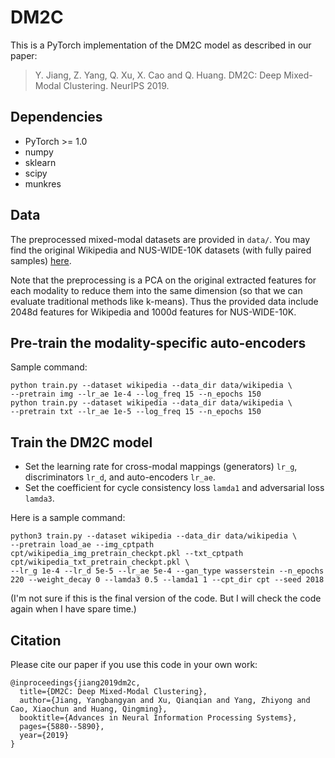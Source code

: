 # DM2C
This is a PyTorch implementation of the DM2C model as described in our paper:

>Y. Jiang, Z. Yang, Q. Xu, X. Cao and Q. Huang. DM2C: Deep Mixed-Modal Clustering. NeurIPS 2019.

## Dependencies
- PyTorch >= 1.0
- numpy
- sklearn
- scipy
- munkres

## Data
The preprocessed mixed-modal datasets are provided in `data/`. You may find the original Wikipedia and NUS-WIDE-10K datasets (with fully paired samples) [here](https://github.com/sunpeng981712364/ACMR_demo/tree/master/data).

Note that the preprocessing is a PCA on the original extracted features for each modality to reduce them into the same dimension (so that we can evaluate traditional methods like k-means). Thus the provided data include 2048d features for Wikipedia and 1000d features for NUS-WIDE-10K.

## Pre-train the modality-specific auto-encoders
Sample command:
```
python train.py --dataset wikipedia --data_dir data/wikipedia \
--pretrain img --lr_ae 1e-4 --log_freq 15 --n_epochs 150
python train.py --dataset wikipedia --data_dir data/wikipedia \
--pretrain txt --lr_ae 1e-5 --log_freq 15 --n_epochs 150
```

## Train the DM2C model
* Set the learning rate for cross-modal mappings (generators) `lr_g`, discriminators `lr_d`, and auto-encoders `lr_ae`.
* Set the coefficient for cycle consistency loss `lamda1` and adversarial loss `lamda3`.

Here is a sample command:
```
python3 train.py --dataset wikipedia --data_dir data/wikipedia \
--pretrain load_ae --img_cptpath cpt/wikipedia_img_pretrain_checkpt.pkl --txt_cptpath cpt/wikipedia_txt_pretrain_checkpt.pkl \
--lr_g 1e-4 --lr_d 5e-5 --lr_ae 5e-4 --gan_type wasserstein --n_epochs 220 --weight_decay 0 --lamda3 0.5 --lamda1 1 --cpt_dir cpt --seed 2018
```
(I'm not sure if this is the final version of the code. But I will check the code again when I have spare time.)

## Citation
Please cite our paper if you use this code in your own work:

```
@inproceedings{jiang2019dm2c,
  title={DM2C: Deep Mixed-Modal Clustering},
  author={Jiang, Yangbangyan and Xu, Qianqian and Yang, Zhiyong and Cao, Xiaochun and Huang, Qingming},
  booktitle={Advances in Neural Information Processing Systems},
  pages={5880--5890},
  year={2019}
}
```
